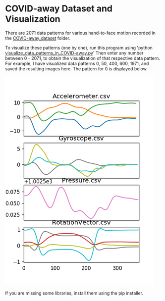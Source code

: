 # COVID-away Dataset and Visualization

There are 2071 data patterns for various hand-to-face motion recorded in the [COVID-away_dataset](https://github.com/bharathsudharsan/COVID-away/tree/master/COVID-away_dataset_visualization/COVID-away_dataset) folder. 

To visualize these patterns (one by one), run this program using 'python [visualize_data_patterns_in_COVID-away.py](https://github.com/bharathsudharsan/COVID-away/blob/master/COVID-away_dataset_visualization/visualize_data_patterns_in_COVID-away.py)'
Then enter any number between 0 - 2071, to obtain the visualization of that respective data pattern. For example, I have visualized data patterns 0, 50, 400, 600, 1971, and saved the resulting images here. The pattern for 0 is displayed below.

![alt text](https://github.com/bharathsudharsan/COVID-away/blob/master/COVID-away_dataset_visualization/0.png)

If you are missing some libraries, install them using the pip installer.
